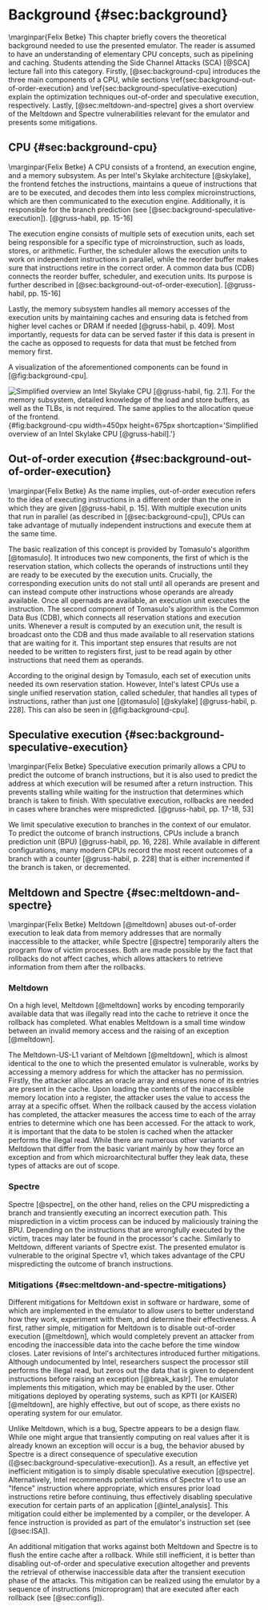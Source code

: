 # Background {#sec:background}
\marginpar{Felix Betke}
This chapter briefly covers the theoretical background needed to use the presented emulator. The reader is assumed to have an understanding of elementary CPU concepts, such as pipelining and caching. Students attending the Side Channel Attacks (SCA) [@SCA] lecture fall into this category. Firstly, [@sec:background-cpu] introduces the three main components of a CPU, while sections \ref{sec:background-out-of-order-execution} and \ref{sec:background-speculative-execution} explain the optimization techniques out-of-order and speculative execution, respectively. Lastly, [@sec:meltdown-and-spectre] gives a short overview of the Meltdown and Spectre vulnerabilities relevant for the emulator and presents some mitigations.

## CPU {#sec:background-cpu}
\marginpar{Felix Betke}
A CPU consists of a frontend, an execution engine, and a memory subsystem. As per Intel's Skylake architecture [@skylake], the frontend fetches the instructions, maintains a queue of instructions that are to be executed, and decodes them into less complex microinstructions, which are then communicated to the execution engine. Additionally, it is responsible for the branch prediction (see [@sec:background-speculative-execution]). [@gruss-habil, pp. 15-16]

The execution engine consists of multiple sets of execution units, each set being responsible for a specific type of microinstruction, such as loads, stores, or arithmetic. Further, the scheduler allows the execution units to work on independent instructions in parallel, while the reorder buffer makes sure that instructions retire in the correct order. A common data bus (CDB) connects the reorder buffer, scheduler, and execution units. Its purpose is further described in [@sec:background-out-of-order-execution]. [@gruss-habil, pp. 15-16]

Lastly, the memory subsystem handles all memory accesses of the execution units by maintaining caches and ensuring data is fetched from higher level caches or DRAM if needed [@gruss-habil, p. 409]. Most importantly, requests for data can be served faster if this data is present in the cache as opposed to requests for data that must be fetched from memory first.

A visualization of the aforementioned components can be found in [@fig:background-cpu].

![Simplified overview an Intel Skylake CPU [@gruss-habil, fig. 2.1]. For the memory subsystem, detailed knowledge of the load and store buffers, as well as the TLBs, is not required. The same applies to the allocation queue of the frontend.](fig/cpu.png){#fig:background-cpu width=450px height=675px shortcaption='Simplified overview of an Intel Skylake CPU [@gruss-habil].'}

## Out-of-order execution {#sec:background-out-of-order-execution}
\marginpar{Felix Betke}
As the name implies, out-of-order execution refers to the idea of executing instructions in a different order than the one in which they are given [@gruss-habil, p. 15]. With multiple execution units that run in parallel (as described in [@sec:background-cpu]), CPUs can take advantage of mutually independent instructions and execute them at the same time.

The basic realization of this concept is provided by Tomasulo's algorithm [@tomasulo]. It introduces two new components, the first of which is the reservation station, which collects the operands of instructions until they are ready to be executed by the execution units. Crucially, the corresponding execution units do not stall until all operands are present and can instead compute other instructions whose operands are already available. Once all opernads are available, an execution unit executes the instruction. The second component of Tomasulo's algorithm is the Common Data Bus (CDB), which connects all reservation stations and execution units. Whenever a result is computed by an execution unit, the result is broadcast onto the CDB and thus made available to all reservation stations that are waiting for it. This important step ensures that results are not needed to be written to registers first, just to be read again by other instructions that need them as operands.

According to the original design by Tomasulo, each set of execution units needed its own reservation station. However, Intel's latest CPUs use a single unified reservation station, called scheduler, that handles all types of instructions, rather than just one [@tomasulo] [@skylake] [@gruss-habil, p. 228]. This can also be seen in [@fig:background-cpu].

## Speculative execution {#sec:background-speculative-execution}
\marginpar{Felix Betke}
Speculative execution primarily allows a CPU to predict the outcome of branch instructions, but it is also used to predict the address at which execution will be resumed after a return instruction. This prevents stalling while waiting for the instruction that determines which branch is taken to finish. With speculative execution, rollbacks are needed  in cases where branches were mispredicted. [@gruss-habil, pp. 17-18, 53]

We limit speculative execution to branches in the context of our emulator. To predict the outcome of branch instructions, CPUs include a branch prediction unit (BPU) [@gruss-habil, pp. 16, 228]. While available in different configurations, many modern CPUs record the most recent outcomes of a branch with a counter [@gruss-habil, p. 228] that is either incremented if the branch is taken, or decremented.

## Meltdown and Spectre {#sec:meltdown-and-spectre}
\marginpar{Felix Betke}
Meltdown [@meltdown] abuses out-of-order execution to leak data from memory addresses that are normally inaccessible to the attacker, while Spectre [@spectre] temporarily alters the program flow of victim processes. Both are made possible by the fact that rollbacks do not affect caches, which allows attackers to retrieve information from them after the rollbacks.

### Meltdown
On a high level, Meltdown [@meltdown] works by encoding temporarily available data that was illegally read into the cache to retrieve it once the rollback has completed. What enables Meltdown is a small time window between an invalid memory access and the raising of an exception [@meltdown].

The Meltdown-US-L1 variant of Meltdown [@meltdown], which is almost identical to the one to which the presented emulator is vulnerable, works by accessing a memory address for which the attacker has no permission. Firstly, the attacker allocates an oracle array and ensures none of its entries are present in the cache. Upon loading the contents of the inaccessible memory location into a register, the attacker uses the value to access the array at a specific offset. When the rollback caused by the access violation has completed, the attacker measures the access time to each of the array entries to determine which one has been accessed. For the attack to work, it is important that the data to be stolen is cached when the attacker performs the illegal read. While there are numerous other variants of Meltdown that differ from the basic variant mainly by how they force an exception and from which microarchitectural buffer they leak data, these types of attacks are out of scope.

### Spectre
Spectre [@spectre], on the other hand, relies on the CPU mispredicting a branch and transiently executing an incorrect execution path. This misprediction in a victim process can be induced by maliciously training the BPU. Depending on the instructions that are wrongfully executed by the victim, traces may later be found in the processor's cache. Similarly to Meltdown, different variants of Spectre exist. The presented emulator is vulnerable to the original Spectre v1, which takes advantage of the CPU mispredicting the outcome of branch instructions.

### Mitigations {#sec:meltdown-and-spectre-mitigations}
Different mitigations for Meltdown exist in software or hardware, some of which are implemented in the emulator to allow users to better understand how they work, experiment with them, and determine their effectiveness. A first, rather simple, mitigation for Meltdown is to disable out-of-order execution [@meltdown], which would completely prevent an attacker from encoding the inaccessible data into the cache before the time window closes. Later revisions of Intel's architectures introduced further mitigations. Although undocumented by Intel, researchers suspect the processor still performs the illegal read, but zeros out the data that is given to dependent instructions before raising an exception [@break_kaslr]. The emulator implements this mitigation, which may be enabled by the user. Other mitigations deployed by operating systems, such as KPTI (or KAISER) [@meltdown], are highly effective, but out of scope, as there exists no operating system for our emulator.

Unlike Meltdown, which is a bug, Spectre appears to be a design flaw. While one might argue that transiently computing on real values after it is already known an exception will occur is a bug, the behavior abused by Spectre is a direct consequence of speculative execution ([@sec:background-speculative-execution]). As a result, an effective yet inefficient mitigation is to simply disable speculative execution [@spectre]. Alternatively, Intel recommends potential victims of Spectre v1 to use an "lfence" instruction where appropriate, which ensures prior load instructions retire before continuing, thus effectively disabling speculative execution for certain parts of an application [@intel_analysis]. This mitigation could either be implemented by a compiler, or the developer. A fence instruction is provided as part of the emulator's instruction set (see [@sec:ISA]).

An additional mitigation that works against both Meltdown and Spectre is to flush the entire cache after a rollback. While still inefficient, it is better than disabling out-of-order and speculative execution altogether and prevents the retrieval of otherwise inaccessible data after the transient execution phase of the attacks. This mitigation can be realized using the emulator by a sequence of instructions (microprogram) that are executed after each rollback (see [@sec:config]).
